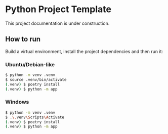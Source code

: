 # Python Project Template

This project documentation is under construction.

## How to run
Build a virtual environment, install the project dependencies and then run it:

### Ubuntu/Debian-like
```bash
$ python -m venv .venv
$ source .venv/bin/activate
(.venv) $ poetry install
(.venv) $ python -m app
```

### Windows
```bash
$ python -m venv .venv
$ .\.venv\Scripts\Activate
(.venv) $ poetry install
(.venv) $ python -m app
```